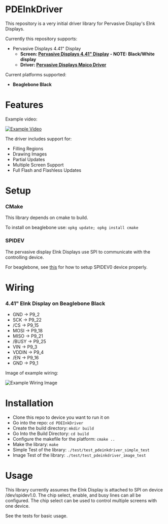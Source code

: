 # PDEInkDriver

This repository is a very initial driver library for Pervasive Display's EInk Displays.

Currently this repository supports:

+ Pervasive Displays 4.41" Display
  + **Screen: [Pervasive Displays 4.41" Display](http://www.pervasivedisplays.com/products/441) - NOTE: Black/White display**
  + **Driver: [Pervasive Displays Mpico Driver](http://www.pervasivedisplays.com/kits/mpicosys441)**

Current platforms supported:

+ **Beaglebone Black**


# Features

Example video:

[![Example Video](./example_video.jpg)](https://youtu.be/M6VjIPr1uc0)

The driver includes support for:

+ Filling Regions
+ Drawing Images
+ Partial Updates
+ Multiple Screen Support
+ Full Flash and Flashless Updates


# Setup


### CMake

This library depends on cmake to build.

To install on beaglebone use: `opkg update; opkg install cmake`

### SPIDEV

The pervasive display EInk Displays use SPI to communicate with the controlling device.

For beaglebone, see [this](http://elinux.org/BeagleBone_Black_Enable_SPIDEV) for how to setup SPIDEV0 device properly.


# Wiring

### 4.41" EInk Display on Beaglebone Black

+ GND -> P9_2
+ SCK -> P9_22
+ /CS -> P9_15
+ MOSI -> P9_18
+ MISO -> P9_21
+ /BUSY -> P9_25
+ VIN -> P9_3
+ VDDIN -> P9_4
+ /EN -> P9_16
+ GND -> P9_1 

Image of example wiring:

![Example Wiring Image](./example_wiring.jpg)


# Installation

+ Clone this repo to device you want to run it on
+ Go into the repo: `cd PDEInkDriver`
+ Create the build directory: `mkdir build`
+ Go Into the Build Directory: `cd build`
+ Configure the makefile for the platform: `cmake ..`
+ Make the library: `make`
+ Simple Test of the library: `./test/test_pdeinkdriver_simple_test`
+ Image Test of the library: `./test/test_pdeinkdriver_image_test`

# Usage 

This library currently assumes the EInk Display is attached to SPI on device /dev/spidev1.0. The chip select, enable, and busy lines can all be configured. The chip select can be used to control multiple screens with one device.

See the tests for basic usage.

